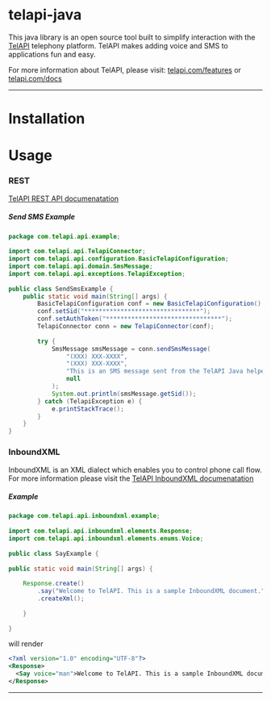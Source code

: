 telapi-java
==========

This java library is an open source tool built to simplify interaction with the [TelAPI](http://telapi.com) telephony platform. TelAPI makes adding voice and SMS to applications fun and easy.

For more information about TelAPI, please visit:  [telapi.com/features](http://www.telapi.com/features) or [telapi.com/docs](http://www.telapi.com/docs)

---


Installation
============

Usage
======

### REST

[TelAPI REST API documenatation](http://www.telapi.com/docs/api/rest/) 

##### Send SMS Example

```java
package com.telapi.api.example;
 
import com.telapi.api.TelapiConnector;
import com.telapi.api.configuration.BasicTelapiConfiguration;
import com.telapi.api.domain.SmsMessage;
import com.telapi.api.exceptions.TelapiException;
 
public class SendSmsExample {
    public static void main(String[] args) {
        BasicTelapiConfiguration conf = new BasicTelapiConfiguration();
        conf.setSid("********************************");
        conf.setAuthToken("********************************");
        TelapiConnector conn = new TelapiConnector(conf);
 
        try {
            SmsMessage smsMessage = conn.sendSmsMessage(
                "(XXX) XXX-XXXX",
                "(XXX) XXX-XXXX",
                "This is an SMS message sent from the TelAPI Java helper! Easy as 1, 2, 3!",
                null
            );
            System.out.println(smsMessage.getSid());
        } catch (TelapiException e) {
            e.printStackTrace();
        }
    }
}         
```

### InboundXML

InboundXML is an XML dialect which enables you to control phone call flow. For more information please visit the [TelAPI InboundXML documenatation](http://www.telapi.com/docs/api/inboundxml/)

##### <Say> Example

```java
package com.telapi.api.inboundxml.example;
 
import com.telapi.api.inboundxml.elements.Response;
import com.telapi.api.inboundxml.elements.enums.Voice;
 
public class SayExample {
 
public static void main(String[] args) {
 
    Response.create()
        .say("Welcome to TelAPI. This is a sample InboundXML document.", Voice.MAN)
        .createXml();
 
    }
 
}   
```

will render

```xml
<?xml version="1.0" encoding="UTF-8"?>
<Response>
  <Say voice="man">Welcome to TelAPI. This is a sample InboundXML document.</Say>
</Response>
```

---
